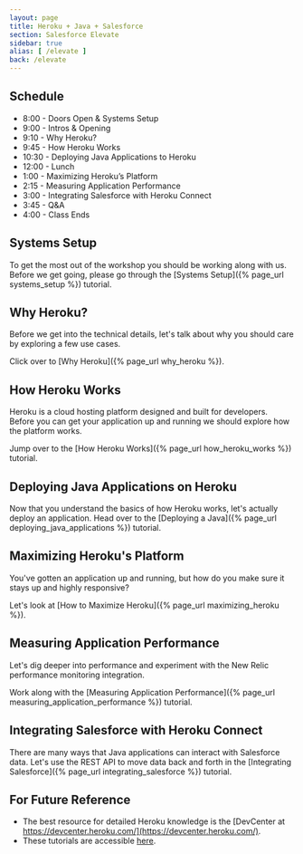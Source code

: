 ```yaml
---
layout: page
title: Heroku + Java + Salesforce
section: Salesforce Elevate
sidebar: true
alias: [ /elevate ]
back: /elevate
---
```


## Schedule

* 8:00 - Doors Open & Systems Setup
* 9:00 - Intros & Opening
* 9:10 - Why Heroku?
* 9:45 - How Heroku Works
* 10:30 - Deploying Java Applications to Heroku
* 12:00 - Lunch
* 1:00 - Maximizing Heroku’s Platform
* 2:15 - Measuring Application Performance
* 3:00 - Integrating Salesforce with Heroku Connect
* 3:45 - Q&A
* 4:00 - Class Ends

## Systems Setup

To get the most out of the workshop you should be working along with us. Before we get going, please go through the [Systems Setup]({% page_url systems_setup %}) tutorial.

## Why Heroku?

Before we get into the technical details, let's talk about why you should care by exploring a few use cases.

Click over to [Why Heroku]({% page_url why_heroku %}).

## How Heroku Works

Heroku is a cloud hosting platform designed and built for developers. Before you can get your application up and running we should explore how the platform works.

Jump over to the [How Heroku Works]({% page_url how_heroku_works %}) tutorial.

## Deploying Java Applications on Heroku

Now that you understand the basics of how Heroku works, let's actually deploy an application. Head over to the [Deploying a Java]({% page_url deploying_java_applications %}) tutorial.

## Maximizing Heroku's Platform

You've gotten an application up and running, but how do you make sure it stays up and highly responsive?

Let's look at [How to Maximize Heroku]({% page_url maximizing_heroku %}).

## Measuring Application Performance

Let's dig deeper into performance and experiment with the New Relic performance monitoring integration.

Work along with the [Measuring Application Performance]({% page_url measuring_application_performance %}) tutorial.

## Integrating Salesforce with Heroku Connect

There are many ways that Java applications can interact with Salesforce data. Let's use the REST API to move data back and forth in the [Integrating Salesforce]({% page_url integrating_salesforce %}) tutorial.

## For Future Reference

* The best resource for detailed Heroku knowledge is the [DevCenter at https://devcenter.heroku.com/](https://devcenter.heroku.com/).
* These tutorials are accessible [here](http://jumpstartlab.com/elevate).
